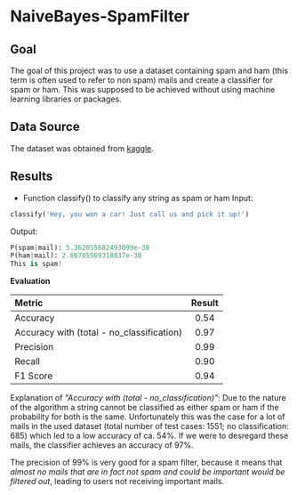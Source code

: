 # NaiveBayes-SpamFilter

## Goal
The goal of this project was to use a dataset containing spam and ham (this term is often used to refer to non spam) mails and create a classifier for spam or ham.
This was supposed to be achieved without using machine learning libraries or packages.

## Data Source
The dataset was obtained from [kaggle](https://www.kaggle.com/datasets/venky73/spam-mails-dataset).

## Results
* Function classify() to classify any string as spam or ham
Input:
```py
classify('Hey, you won a car! Just call us and pick it up!')
```
Output:
```py
P(spam|mail): 5.362055682493099e-38
P(ham|mail): 2.86705569318837e-38
This is spam!
```

**Evaluation**

| Metric | Result |
| :--- | :----: |
| Accuracy | 0.54 |
| Accuracy with (total - no_classification) | 0.97 |
| Precision | 0.99 |
| Recall | 0.90 |
| F1 Score | 0.94 |

Explanation of *"Accuracy with (total - no_classification)"*:
Due to the nature of the algorithm a string cannot be classified as either spam or ham if the probability for both is the same.
Unfortunately this was the case for a lot of mails in the used dataset (total number of test cases: 1551; no classification: 685) which led to a low accuracy of ca. 54%.
If we were to desregard these mails, the classifier achieves an accuracy of 97%.

The precision of 99% is very good for a spam filter, because it means that *almost no mails that are in fact not spam and could be important would be filtered out*, leading to users not receiving important mails.
